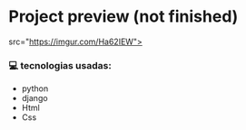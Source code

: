 

# Project preview (not finished) 

src="https://imgur.com/Ha62IEW">

### 💻 tecnologias usadas:

- python
- django
- Html
- Css


